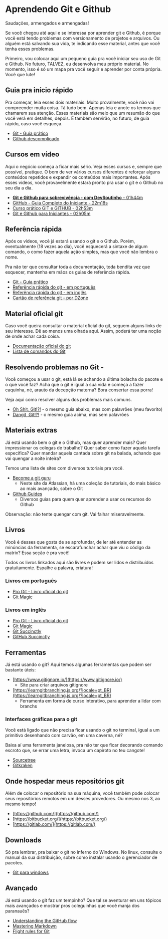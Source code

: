 # Aprendendo Git e Github

Saudações, armengados e armengadas!

Se você chegou até aqui e se interessa por aprender git e Github, é porque você está tendo problemas com versionamento de projetos e arquivos. Ou alguém está salvando sua vida, te indicando esse material, antes que você tenha esses problemas.

Primeiro, vou colocar aqui um pequeno guia pra você iniciar seu uso de Git e Github. No futuro, TALVEZ, eu desenvolva meu próprio material. No momento, isso é só um mapa pra você seguir e aprender por conta própria. Você que lute!

## Guia pra início rápido

Pra começar, leia esses dois materiais. Muito provalmente, você não vai compreender muita coisa. Tá tudo bem. Apenas leia e anote os termos que chamarem sua atenção. Esses materiais são meio que um resumão do que você verá em detalhes, depois. E também servirão, no futuro, de guia rápido, caso você esqueça.

- [Git - Guia prático](https://rogerdudler.github.io/git-guide/index.pt_BR.html)
- [Github descomplicado](https://medium.com/reprogramabr/github-descomplicado-2eb7f9fb2b60)

## Cursos em vídeo

Aqui o negócio começa a ficar mais sério. Veja esses cursos e, sempre que possível, pratique. O bom de ver vários cursos diferentes é reforçar alguns conteúdos repetidos e expandir os conteúdos mais importantes. Após esses vídeos, você provavelmente estará pronto pra usar o git e o Github no seu dia a dia.

- [**Git e Github para sobrevivência - com DevSoutinho** - 01h44m](https://www.youtube.com/playlist?list=PLh2Y_pKOa4Uf-cUQOVNGlz_GVHx8QYoE6)
- [GitHub - Guia Completo do Iniciante - 22m18s](https://www.youtube.com/watch?v=UbJLOn1PAKw)
- [Curso prático GIT e GITHUB - 02h53m](https://www.youtube.com/playlist?list=PLbEOwbQR9lqzK14I7OOeREEIE4k6rjgIj)
- [Git e Github para Iniciantes - 02h05m](https://www.youtube.com/playlist?list=PLlAbYrWSYTiPA2iEiQ2PF_A9j__C4hi0A)

## Referência rápida

Após os vídeos, você já estará usando o git e o Github. Porém, eventualmente (18 vezes ao dia), você esquecerá a sintaxe de algum comando, o como fazer aquela ação simples, mas que você não lembra o nome.

Pra não ter que consultar toda a documentação, toda bendita vez que esquecer, mantenha em mãos os guias de referência rápida.

- [Git - Guia prático](https://rogerdudler.github.io/git-guide/index.pt_BR.html)
- [Referência rápida do git - em português](https://training.github.com/downloads/pt_BR/github-git-cheat-sheet/)
- [Referência rápida do git - em inglês](https://training.github.com/downloads/github-git-cheat-sheet/)
- [Cartão de referência git - por DZone](https://dzone.com/refcardz/getting-started-git?chapter=1)

## Material oficial git

Caso você queira consultar o material oficial do git, seguem alguns links de seu interesse. Dê ao menos uma olhada aqui. Assim, poderá ter uma noção de onde achar cada coisa.

- [Documentação oficial do git](https://git-scm.com/docs)
- [Lista de comandos do Git](https://git-scm.com/docs/git#_git_commands)

## Resolvendo problemas no Git -

Você começou a usar o git, está lá se achando a última bolacha do pacote e o que você faz? Acha que o git é igual a sua vida e começa a fazer caquinha, né, arauto da decepção materna? Bora consertar essa porra!

Veja aqui como resolver alguns dos problemas mais comuns.

- [Oh Shit, Git!?!](https://ohshitgit.com/pt_BR) - o mesmo guia abaixo, mas com palavrões (meu favorito)
- [Dangit, Git!?!](https://dangitgit.com/pt_BR) - o mesmo guia acima, mas sem palavrões

## Materiais extras

Já está usando bem o git e o Github, mas quer aprender mais? Quer impressionar os colegas de trabalho? Quer saber como fazer aquela tarefa específica? Quer mandar aquela cantada sobre git na balada, achando que vai quengar a noite inteira?

Temos uma lista de sites com diversos tutoriais pra você.

- [Become a git guru](https://www.atlassian.com/git/tutorials)
  - Neste site da Atlassian, há uma coleção de tutoriais, do mais básico ao mais avançado, sobre o Git
- [Github Guides](https://guides.github.com/)
  - Diversos guias para quem quer aprender a usar os recursos do Github

Observação: não tente quengar com git. Vai falhar miseravelmente.

## Livros

Você é desses que gosta de se aprofundar, de ler até entender as minúncias da ferramenta, se escarafunchar achar que viu o código da matrix? Essa seção é pra você!

Todos os livros linkados aqui são livres e podem ser lidos e distribuídos gratuitamente. Espalhe a palavra, criatura!

### Livros em português

- [Pro Git - Livro oficial do git](https://git-scm.com/book/pt-br/v2)
- [Git Magic](http://www-cs-students.stanford.edu/~blynn/gitmagic/intl/pt_br/)

### Livros em inglês

- [Pro Git - Livro oficial do git](https://git-scm.com/book/en/v2)
- [Git Magic](http://www-cs-students.stanford.edu/~blynn/gitmagic/)
- [Git Succinctly](https://www.syncfusion.com/succinctly-free-ebooks/git/overview)
- [GitHub Succinctly](https://www.syncfusion.com/succinctly-free-ebooks/github-succinctly/git-a-brief-overview)

## Ferramentas

Já está usando o git? Aqui temos algumas ferramentas que podem ser bastante úteis:

- [https://www.gitignore.io/](https://www.gitignore.io/)
  - Site para criar arquivos gitignore
- [https://learngitbranching.js.org/?locale=pt_BR](https://learngitbranching.js.org/?locale=pt_BR)
  - Ferramenta em forma de curso interativo, para aprender a lidar com branchs

### Interfaces gráficas para o git

Você está ligado que não precisa ficar usando o git no terminal, igual a um primitivo desenhando com carvão, em uma caverna, né?

Baixa aí uma ferramenta janelosa, pra não ter que ficar decorando comando escroto que, se errar uma letra, invoca um capiroto no teu cangote!

- [Sourcetree](https://www.sourcetreeapp.com/)
- [Gitkraken](https://www.gitkraken.com/)

## Onde hospedar meus repositórios git

Além de colocar o repositório na sua máquina, você também pode colocar seus repositórios remotos em um desses provedores. Ou mesmo nos 3, ao mesmo tempo!

- [https://github.com/](https://github.com/)
- [https://bitbucket.org/](https://bitbucket.org/)
- [https://gitlab.com/](https://gitlab.com/)

## Downloads

Só pra lembrar, pra baixar o git no inferno do Windows. No linux, consulte o manual da sua distribuição, sobre como instalar usando o gerenciador de pacotes.

- [Git para windows](https://git-scm.com/download/win)

## Avançado

Já está usando o git faz um tempinho? Que tal se aventurar em uns tópicos mais avançados e mostrar pros coleguinhas que você manja dos paranauês?

- [Understanding the GitHub flow](https://guides.github.com/introduction/flow/)
- [Mastering Markdown](https://guides.github.com/features/mastering-markdown/)
- [Flight rules for Git](https://github.com/k88hudson/git-flight-rules)
